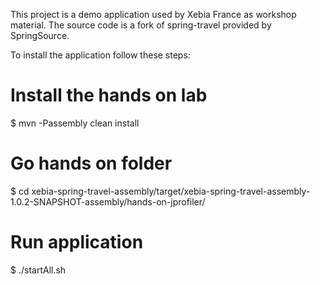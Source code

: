 This project is a demo application used by Xebia France as workshop material. The source code is a fork of spring-travel provided by SpringSource.

To install the application follow these steps:

# Install the hands on lab
$ mvn -Passembly clean install

# Go hands on folder
$ cd xebia-spring-travel-assembly/target/xebia-spring-travel-assembly-1.0.2-SNAPSHOT-assembly/hands-on-jprofiler/

# Run application
$ ./startAll.sh
